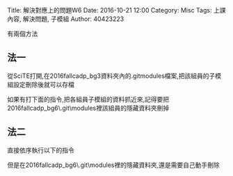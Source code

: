 Title: 解決對應上的問題W6
Date: 2016-10-21 12:00
Category: Misc
Tags: 上課內容, 解決問題, 子模組
Author: 40423223


<p>有兩個方法</p>

<h2>法一</h2>

<p>從SciTE打開,在2016fallcadp_bg3資料夾內的.gitmodules檔案,把該組員的子模組設定刪除後就可以存檔</p>

<p>如果有打下面的指令,把各組員子模組的資料抓近來,記得要把2016fallcadp_bg6\.git\modules裡該組員的隱藏資料夾刪掉</p>


<h2>法二</h2>

<p>直接依序執行以下的指令</p>

<p>但是在2016fallcadp_bg6\.git\modules裡的隱藏資料夾,還是需要自己動手刪除</p>
